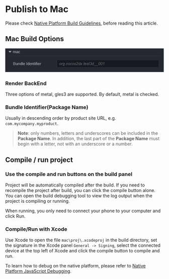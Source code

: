# Publish to Mac

Please check [Native Platform Build Guidelines](./native-options.md), before reading this article.

## Mac Build Options

![Mac 平台选项](publish-native/mac_options.png)

### Render BackEnd

Three options of metal, gles3 are supported. By default, metal is checked.

### Bundle Identifier(Package Name)

Usually in descending order by product site URL, e.g. `com.mycompany.myproduct`.

> **Note**: only numbers, letters and underscores can be included in the **Package Name**. In addition, the last part of the **Package Name** must begin with a letter, not with an underscore or a number.

## Compile / run project

### Use the compile and run buttons on the build panel

Project will be automatically compiled after the build. If you need to recompile the project after build, you can click the compile button alone. You can open the build debugging tool to view the log output when the project is compiling or running.

When running, you only need to connect your phone to your computer and click Run.

### Compile/Run with Xcode

Use Xcode to open the file `mac\proj\.xcodeproj` in the build directory, set the signature in the Xcode panel `General -> Signing`, select the connected device at the top left of Xcode and click the compile button to compile and run.

To learn how to debug on the native platform, please refer to [Native Platform JavaScript Debugging](debug-jsb.md).
